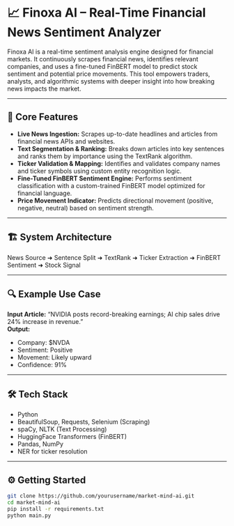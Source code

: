 # 📈 Finoxa AI – Real-Time Financial News Sentiment Analyzer

Finoxa AI is a real-time sentiment analysis engine designed for financial markets. It continuously scrapes financial news, identifies relevant companies, and uses a fine-tuned FinBERT model to predict stock sentiment and potential price movements. This tool empowers traders, analysts, and algorithmic systems with deeper insight into how breaking news impacts the market.

---

## 🧠 Core Features

- **Live News Ingestion:** Scrapes up-to-date headlines and articles from financial news APIs and websites.
- **Text Segmentation & Ranking:** Breaks down articles into key sentences and ranks them by importance using the TextRank algorithm.
- **Ticker Validation & Mapping:** Identifies and validates company names and ticker symbols using custom entity recognition logic.
- **Fine-Tuned FinBERT Sentiment Engine:** Performs sentiment classification with a custom-trained FinBERT model optimized for financial language.
- **Price Movement Indicator:** Predicts directional movement (positive, negative, neutral) based on sentiment strength.

---

## 🏗️ System Architecture

News Source ➜ Sentence Split ➜ TextRank ➜ Ticker Extraction ➜ FinBERT Sentiment ➜ Stock Signal


---

## 🔍 Example Use Case

 **Input Article:** “NVIDIA posts record-breaking earnings; AI chip sales drive 24% increase in revenue.”  
 **Output:**
 - Company: $NVDA  
 - Sentiment: Positive  
 - Movement: Likely upward  
 - Confidence: 91%

---

## 🛠️ Tech Stack

- Python
- BeautifulSoup, Requests, Selenium (Scraping)
- spaCy, NLTK (Text Processing)
- HuggingFace Transformers (FinBERT)
- Pandas, NumPy
- NER for ticker resolution

---

## ⚙️ Getting Started

```bash
git clone https://github.com/yourusername/market-mind-ai.git
cd market-mind-ai
pip install -r requirements.txt
python main.py
